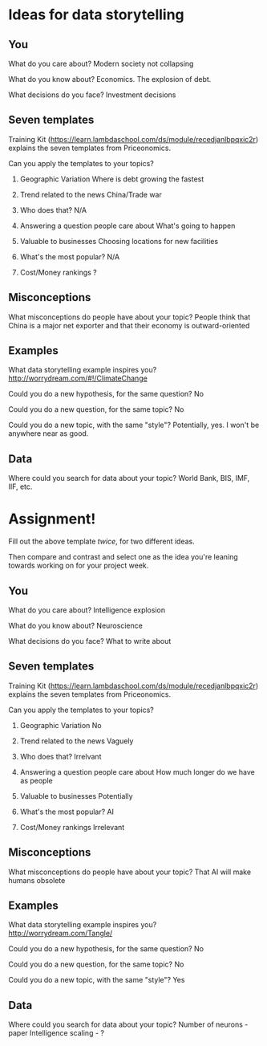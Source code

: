 # Ideas for data storytelling

## You

What do you care about?
Modern society not collapsing

What do you know about?
Economics. The explosion of debt.

What decisions do you face?
Investment decisions

## Seven templates

Training Kit (https://learn.lambdaschool.com/ds/module/recedjanlbpqxic2r) explains the seven templates from Priceonomics.

Can you apply the templates to your topics? 

1. Geographic Variation
Where is debt growing the fastest

2. Trend related to the news
China/Trade war

3. Who does that?
N/A

4. Answering a question people care about
What's going to happen    

5. Valuable to businesses
Choosing locations for new facilities

6. What's the most popular?
N/A

7. Cost/Money rankings
?

## Misconceptions

What misconceptions do people have about your topic?
People think that China is a major net exporter and that their economy is outward-oriented  

## Examples

What data storytelling example inspires you?
http://worrydream.com/#!/ClimateChange

Could you do a new hypothesis, for the same question?
No

Could you do a new question, for the same topic?
No

Could you do a new topic, with the same "style"?
Potentially, yes. I won't be anywhere near as good.

## Data

Where could you search for data about your topic?
World Bank, BIS, IMF, IIF, etc.


# Assignment!

Fill out the above template *twice*, for two different ideas.

Then compare and contrast and select one as the idea you're leaning towards
working on for your project week.



## You

What do you care about?
Intelligence explosion

What do you know about?
Neuroscience

What decisions do you face?
What to write about

## Seven templates

Training Kit (https://learn.lambdaschool.com/ds/module/recedjanlbpqxic2r) explains the seven templates from Priceonomics.

Can you apply the templates to your topics? 

1. Geographic Variation
No

2. Trend related to the news
Vaguely

3. Who does that?
Irrelvant

4. Answering a question people care about
How much longer do we have as people

5. Valuable to businesses
Potentially 

6. What's the most popular?
AI

7. Cost/Money rankings
Irrelevant

## Misconceptions

What misconceptions do people have about your topic?
That AI will make humans obsolete

## Examples

What data storytelling example inspires you?
http://worrydream.com/Tangle/

Could you do a new hypothesis, for the same question?
No

Could you do a new question, for the same topic?
No

Could you do a new topic, with the same "style"?
Yes

## Data

Where could you search for data about your topic?
Number of neurons - paper
Intelligence scaling - ?
